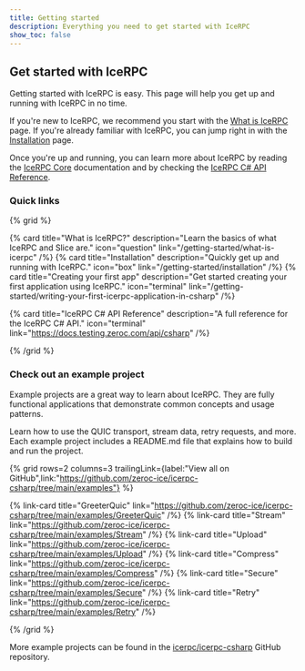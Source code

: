 ```yaml
---
title: Getting started
description: Everything you need to get started with IceRPC
show_toc: false
---
```


## Get started with IceRPC

Getting started with IceRPC is easy. This page will help you get up and running with IceRPC in no time.

If you're new to IceRPC, we recommend you start with the [What is IceRPC](/getting-started/what-is-icerpc) page.
If you're already familiar with IceRPC, you can jump right in with the [Installation](/getting-started/installation) page.

Once you're up and running, you can learn more about IceRPC by reading the [IceRPC Core](/icerpc-core) documentation
and by checking the [IceRPC C# API Reference](https://docs.testing.zeroc.com/api/csharp).

### Quick links

{% grid %}

{% card
   title="What is IceRPC?"
   description="Learn the basics of what IceRPC and Slice are."
   icon="question"
   link="/getting-started/what-is-icerpc" /%}
{% card
   title="Installation"
   description="Quickly get up and running with IceRPC."
   icon="box"
   link="/getting-started/installation" /%}
{% card
   title="Creating your first app"
   description="Get started creating your first application using IceRPC."
   icon="terminal"
   link="/getting-started/writing-your-first-icerpc-application-in-csharp" /%}

{% card
   title="IceRPC C# API Reference"
   description="A full reference for the IceRPC C# API."
   icon="terminal"
   link="<https://docs.testing.zeroc.com/api/csharp>" /%}

{% /grid %}

### Check out an example project

Example projects are a great way to learn about IceRPC. They are fully functional applications that demonstrate
common concepts and usage patterns.

Learn how to use the QUIC transport, stream data, retry requests, and more. Each example project includes a
README.md file that explains how to build and run the project.

{% grid
   rows=2
   columns=3
   trailingLink={label:"View all on GitHub",link:"<https://github.com/zeroc-ice/icerpc-csharp/tree/main/examples"}> %}

{% link-card title="GreeterQuic" link="<https://github.com/zeroc-ice/icerpc-csharp/tree/main/examples/GreeterQuic>" /%}
{% link-card title="Stream" link="<https://github.com/zeroc-ice/icerpc-csharp/tree/main/examples/Stream>" /%}
{% link-card title="Upload" link="<https://github.com/zeroc-ice/icerpc-csharp/tree/main/examples/Upload>" /%}
{% link-card title="Compress" link="<https://github.com/zeroc-ice/icerpc-csharp/tree/main/examples/Compress>" /%}
{% link-card title="Secure" link="<https://github.com/zeroc-ice/icerpc-csharp/tree/main/examples/Secure>" /%}
{% link-card title="Retry" link="<https://github.com/zeroc-ice/icerpc-csharp/tree/main/examples/Retry>" /%}

{% /grid %}

More example projects can be found in the [icerpc/icerpc-csharp](https://github.com/icerpc/icerpc-csharp/tree/main/examples) GitHub repository.
